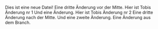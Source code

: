 Dies ist eine neue Datei!
Eine dritte Änderung vor der Mitte.
Hier ist Tobis Änderung nr 1
Und eine Änderung.
Hier ist Tobis Änderung nr 2
Eine dritte Änderung nach der Mitte.
Und eine zweite Änderung.
Eine Änderung aus dem Branch.
